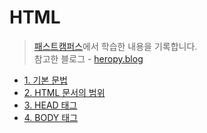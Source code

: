 # HTML
> [패스트캠퍼스](https://storage.googleapis.com/static.fastcampus.co.kr/prod/uploads/202104/165028-24/[%ED%8C%A8%EC%8A%A4%ED%8A%B8%EC%BA%A0%ED%8D%BC%EC%8A%A4]-%EA%B5%90%EC%9C%A1%EA%B3%BC%EC%A0%95%EC%86%8C%EA%B0%9C%EC%84%9C-%EC%98%AC%EC%9D%B8%EC%9B%90-%ED%8C%A8%ED%82%A4%EC%A7%80---%ED%94%84%EB%A1%A0%ED%8A%B8%EC%97%94%EB%93%9C-%EA%B0%9C%EB%B0%9C-with-react.pdf)에서 학습한 내용을 기록합니다.  
> 참고한 블로그 - [heropy.blog](https://heropy.blog/2019/04/24/html-css-starter/) 

* [1. 기본 문법](./01_basic_grammer.md)
* [2. HTML 문서의 범위](./02_range.md)
* [3. HEAD 태그](./03_headtag.md)
* [4. BODY 태그](./04_bodytag.md)

